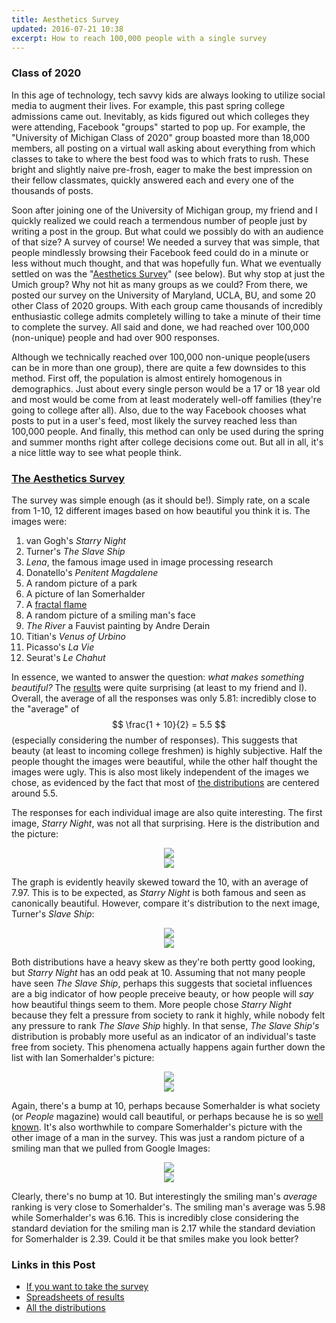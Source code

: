 ```yaml
---
title: Aesthetics Survey
updated: 2016-07-21 10:38
excerpt: How to reach 100,000 people with a single survey
---
```

### Class of 2020

In this age of technology, tech savvy kids are always looking to utilize social media to augment their lives. For example, this past spring college admissions came out. Inevitably, as kids figured out which colleges they were attending, Facebook "groups" started to pop up. For example, the "University of Michigan Class of 2020" group boasted more than 18,000 members, all posting on a virtual wall asking about everything from which classes to take to where the best food was to which frats to rush. These bright and slightly naive pre-frosh, eager to make the best impression on their fellow classmates, quickly answered each and every one of the thousands of posts. 

Soon after joining one of the University of Michigan group, my friend and I quickly realized we could reach a termendous number of people just by writing a post in the group. But what could we possibly do with an audience of that size? A survey of course! We needed a survey that was simple, that people mindlessly browsing their Facebook feed could do in a minute or less without much thought, and that was hopefully fun. What we eventually settled on was the "[Aesthetics Survey](https://docs.google.com/forms/d/e/1FAIpQLSfhZn0rNcjnSBVY_LjgMr08SReBNQCFEeD7SlLBrvzUq6nyMw/viewform)" (see below). But why stop at just the Umich group? Why not hit as many groups as we could? From there, we posted our survey on the University of Maryland, UCLA, BU, and some 20 other Class of 2020 groups. With each group came thousands of incredibly enthusiastic college admits completely willing to take a minute of their time to complete the survey. All said and done, we had reached over 100,000 (non-unique) people and had over 900 responses.

Although we technically reached over 100,000 non-unique people(users can be in more than one group), there are quite a few downsides to this method. First off, the population is almost entirely homogenous in demographics. Just about every single person would be a 17 or 18 year old and most would be come from at least moderately well-off families (they're going to college after all). Also, due to the way Facebook chooses what posts to put in a user's feed, most likely the survey reached less than 100,000 people. And finally, this method can only be used during the spring and summer months right after college decisions come out. But all in all, it's a nice little way to see what people think.

### [The Aesthetics Survey](https://docs.google.com/forms/d/e/1FAIpQLSfhZn0rNcjnSBVY_LjgMr08SReBNQCFEeD7SlLBrvzUq6nyMw/viewform)

The survey was simple enough (as it should be!). Simply rate, on a scale from 1-10, 12 different images based on how beautiful you think it is. The images were:

1. van Gogh's _Starry Night_
2. Turner's _The Slave Ship_
3. _Lena_, the famous image used in image processing research
4. Donatello's _Penitent Magdalene_
5. A random picture of a park
6. A picture of Ian Somerhalder
7. A [fractal flame](http://flam3.com/flame.pdf)
8. A random picture of a smiling man's face
9. _The River_ a Fauvist painting by Andre Derain
10. Titian's _Venus of Urbino_
11. Picasso's _La Vie_
12. Seurat's _Le Chahut_

In essence, we wanted to answer the question: _what makes something beautiful?_ The [results](https://docs.google.com/spreadsheets/d/10N8JknAHfcGJABd0ETqWqru1g_Sphs8uDardLAnbnH8/edit?usp=sharing) were quite surprising (at least to my friend and I). Overall, the average of all the responses was only 5.81: incredibly close to the "average" of $$ \frac{1 + 10}{2} = 5.5 $$ (especially considering the number of responses). This suggests that beauty (at least to incoming college freshmen) is highly subjective. Half the people thought the images were beautiful, while the other half thought the images were ugly. This is also most likely independent of the images we chose, as evidenced by the fact that most of [the distributions](/assets/survey/survey_distributions.jpg) are centered around 5.5.

The responses for each individual image are also quite interesting. The first image, _Starry Night_, was not all that surprising. Here is the distribution and the picture: 

<center>
	<img src="/assets/survey/image_1.jpg">
</center>

<center>
	<img src="/assets/survey/dist_1.jpg">
</center>

The graph is evidently heavily skewed toward the 10, with an average of 7.97. This is to be expected, as _Starry Night_ is both famous and seen as canonically beautiful. However, compare it's distribution to the next image, Turner's _Slave Ship_:

<center>
	<img src="/assets/survey/image_2.jpg">
</center>

<center>
	<img src="/assets/survey/dist_2.JPG">
</center>

Both distributions have a heavy skew as they're both pertty good looking, but _Starry Night_ has an odd peak at 10. Assuming that not many people have seen _The Slave Ship_, perhaps this suggests that societal influences are a big indicator of how people preceive beauty, or how people will _say_ how beautiful things seem to them. More people chose _Starry Night_ because they felt a pressure from society to rank it highly, while nobody felt any pressure to rank _The Slave Ship_ highly. In that sense, _The Slave Ship's_ distribution is probably more useful as an indicator of an individual's taste free from society. This phenomena actually happens again further down the list with Ian Somerhalder's picture:

<center>
	<img src="/assets/survey/image_6.jpg">
</center>

<center>
	<img src="/assets/survey/dist_6.jpg">
</center>

Again, there's a bump at 10, perhaps because Somerhalder is what society (or _People_ magazine) would call beautiful, or perhaps because he is so [well known](https://www.youtube.com/watch?v=cebFWOlx848). It's also worthwhile to compare Somerhalder's picture with the other image of a man in the survey. This was just a random picture of a smiling man that we pulled from Google Images:

<center>
	<img src="/assets/survey/image_8.jpg">
</center>

<center>
	<img src="/assets/survey/dist_8.jpg">
</center>

Clearly, there's no bump at 10. But interestingly the smiling man's _average_ ranking is very close to Somerhalder's. The smiling man's average was 5.98 while Somerhalder's was 6.16. This is incredibly close considering the standard deviation for the smiling man is 2.17 while the standard deviation for Somerhalder is 2.39. Could it be that smiles make you look better?

### Links in this Post

+ [If you want to take the survey](https://docs.google.com/forms/d/e/1FAIpQLSfhZn0rNcjnSBVY_LjgMr08SReBNQCFEeD7SlLBrvzUq6nyMw/viewform)
+ [Spreadsheets of results](https://docs.google.com/spreadsheets/d/10N8JknAHfcGJABd0ETqWqru1g_Sphs8uDardLAnbnH8/edit?usp=sharing)
+ [All the distributions](/assets/survey/survey_distributions.jpg)
